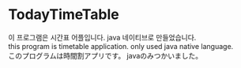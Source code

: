 # TodayTimeTable
이 프로그램은 시간표 어플입니다.  java 네이티브로 만들었습니다.  
this program is timetable application.  only used java native language.  
このプログラムは時間割アプリです。  javaのみつかいました。  
